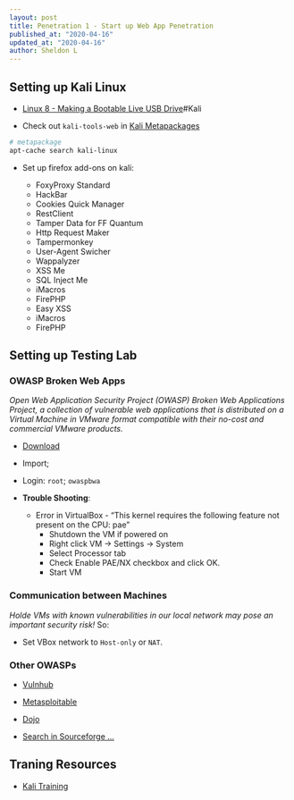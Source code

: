 ```yaml
---
layout: post
title: Penetration 1 - Start up Web App Penetration
published_at: "2020-04-16"
updated_at: "2020-04-16"
author: Sheldon L
---
```


## Setting up Kali Linux

- [Linux 8 - Making a Bootable Live USB Drive](https://www.sheldonl.com/2019/11/07/01.html)#Kali

- Check out `kali-tools-web` in [Kali Metapackages](https://tools.kali.org/kali-metapackages)

```bash
# metapackage
apt-cache search kali-linux
```

- Set up firefox add-ons on kali:

  - FoxyProxy Standard
  - HackBar
  - Cookies Quick Manager
  - RestClient
  - Tamper Data for FF Quantum
  - Http Request Maker
  - Tampermonkey
  - User-Agent Swicher
  - Wappalyzer
  - XSS Me
  - SQL Inject Me
  - iMacros
  - FirePHP
  - Easy XSS
  - iMacros
  - FirePHP

## Setting up Testing Lab

### OWASP Broken Web Apps

*Open Web Application Security Project (OWASP) Broken Web Applications Project, a collection of vulnerable web applications that is distributed on a Virtual Machine in VMware format compatible with their no-cost and commercial VMware products.*

- [Download](https://sourceforge.net/projects/owaspbwa/files/1.2/OWASP_Broken_Web_Apps_VM_1.2.ova/download)

- Import;

- Login: `root`; `owaspbwa`

- **Trouble Shooting**:
  - Error in VirtualBox - “This kernel requires the following feature not present on the CPU: pae”
    - Shutdown the VM if powered on
    - Right click VM -> Settings -> System
    - Select Processor tab
    - Check Enable PAE/NX checkbox and click OK.
    - Start VM

### Communication between Machines

*Holde VMs with known vulnerabilities in our local network may pose an important security risk!* So:

- Set VBox network to `Host-only` or `NAT`.

### Other OWASPs

- [Vulnhub](https://www.vulnhub.com/)

- [Metasploitable](https://sourceforge.net/projects/metasploitable/)

- [Dojo](https://sourceforge.net/projects/websecuritydojo/)

- [Search in Sourceforge ...](https://sourceforge.net/directory/os:linux/?q=vulnerable)

## Traning Resources

- [Kali Training](https://kali.training/)
